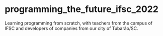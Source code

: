 # programming_the_future_ifsc_2022
Learning programming from scratch, with teachers from the campus of IFSC and developers of companies from our city of Tubarão/SC.
